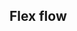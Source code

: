 ## Flex flow


<!-- <values.flexFlow> -->
<!-- </values.flexFlow> -->

<!-- <variants.flexFlow> -->
<!-- </variants.flexFlow> -->

